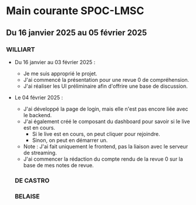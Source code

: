 # Main courante SPOC-LMSC

## Du 16 janvier 2025 au 05 février 2025

### WILLIART

- Du 16 janvier au 03 février 2025 :
  - Je me suis approprié le projet.
  - J'ai commencé la présentation pour une revue 0 de compréhension.
  - J'ai réaliser les UI préliminaire afin d'offrire une base de discussion.
  

- Le 04 février 2025 :
  - J'ai développé la page de login, mais elle n'est pas encore liée avec le backend.
  - J'ai également créé le composant du dashboard pour savoir si le live est en cours.
    - Si le live est en cours, on peut cliquer pour rejoindre.
    - Sinon, on peut en démarrer un.
  - Note : J'ai fait uniquement le frontend, pas la liaison avec le serveur de streaming.
  - J'ai commencer la rédaction du compte rendu de la revue 0 sur la base de mes notes de revue.
 
  ### DE CASTRO

  ### BELAISE
